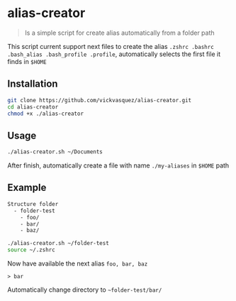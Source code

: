 # alias-creator
> Is a simple script for create alias automatically from a folder path

This script current support next files to create the alias
`.zshrc .bashrc .bash_alias .bash_profile .profile`, automatically selects the first file it finds in `$HOME`

## Installation
```bash
git clone https://github.com/vickvasquez/alias-creator.git
cd alias-creator
chmod +x ./alias-creator
```

## Usage
```bash
./alias-creator.sh ~/Documents
```
After finish, automatically create a file with name `./my-aliases` in `$HOME` path

## Example
```bash
Structure folder
  - folder-test
    - foo/
    - bar/
    - baz/
```

```bash
./alias-creator.sh ~/folder-test
source ~/.zshrc
```
Now have available the next alias `foo, bar, baz`

```
> bar
```

Automatically change directory to `~folder-test/bar/`